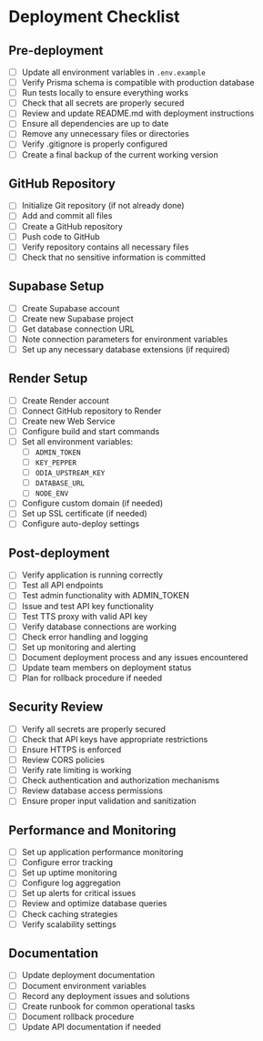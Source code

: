 # Deployment Checklist

## Pre-deployment

- [ ] Update all environment variables in `.env.example`
- [ ] Verify Prisma schema is compatible with production database
- [ ] Run tests locally to ensure everything works
- [ ] Check that all secrets are properly secured
- [ ] Review and update README.md with deployment instructions
- [ ] Ensure all dependencies are up to date
- [ ] Remove any unnecessary files or directories
- [ ] Verify .gitignore is properly configured
- [ ] Create a final backup of the current working version

## GitHub Repository

- [ ] Initialize Git repository (if not already done)
- [ ] Add and commit all files
- [ ] Create a GitHub repository
- [ ] Push code to GitHub
- [ ] Verify repository contains all necessary files
- [ ] Check that no sensitive information is committed

## Supabase Setup

- [ ] Create Supabase account
- [ ] Create new Supabase project
- [ ] Get database connection URL
- [ ] Note connection parameters for environment variables
- [ ] Set up any necessary database extensions (if required)

## Render Setup

- [ ] Create Render account
- [ ] Connect GitHub repository to Render
- [ ] Create new Web Service
- [ ] Configure build and start commands
- [ ] Set all environment variables:
  - [ ] `ADMIN_TOKEN`
  - [ ] `KEY_PEPPER`
  - [ ] `ODIA_UPSTREAM_KEY`
  - [ ] `DATABASE_URL`
  - [ ] `NODE_ENV`
- [ ] Configure custom domain (if needed)
- [ ] Set up SSL certificate (if needed)
- [ ] Configure auto-deploy settings

## Post-deployment

- [ ] Verify application is running correctly
- [ ] Test all API endpoints
- [ ] Test admin functionality with ADMIN_TOKEN
- [ ] Issue and test API key functionality
- [ ] Test TTS proxy with valid API key
- [ ] Verify database connections are working
- [ ] Check error handling and logging
- [ ] Set up monitoring and alerting
- [ ] Document deployment process and any issues encountered
- [ ] Update team members on deployment status
- [ ] Plan for rollback procedure if needed

## Security Review

- [ ] Verify all secrets are properly secured
- [ ] Check that API keys have appropriate restrictions
- [ ] Ensure HTTPS is enforced
- [ ] Review CORS policies
- [ ] Verify rate limiting is working
- [ ] Check authentication and authorization mechanisms
- [ ] Review database access permissions
- [ ] Ensure proper input validation and sanitization

## Performance and Monitoring

- [ ] Set up application performance monitoring
- [ ] Configure error tracking
- [ ] Set up uptime monitoring
- [ ] Configure log aggregation
- [ ] Set up alerts for critical issues
- [ ] Review and optimize database queries
- [ ] Check caching strategies
- [ ] Verify scalability settings

## Documentation

- [ ] Update deployment documentation
- [ ] Document environment variables
- [ ] Record any deployment issues and solutions
- [ ] Create runbook for common operational tasks
- [ ] Document rollback procedure
- [ ] Update API documentation if needed